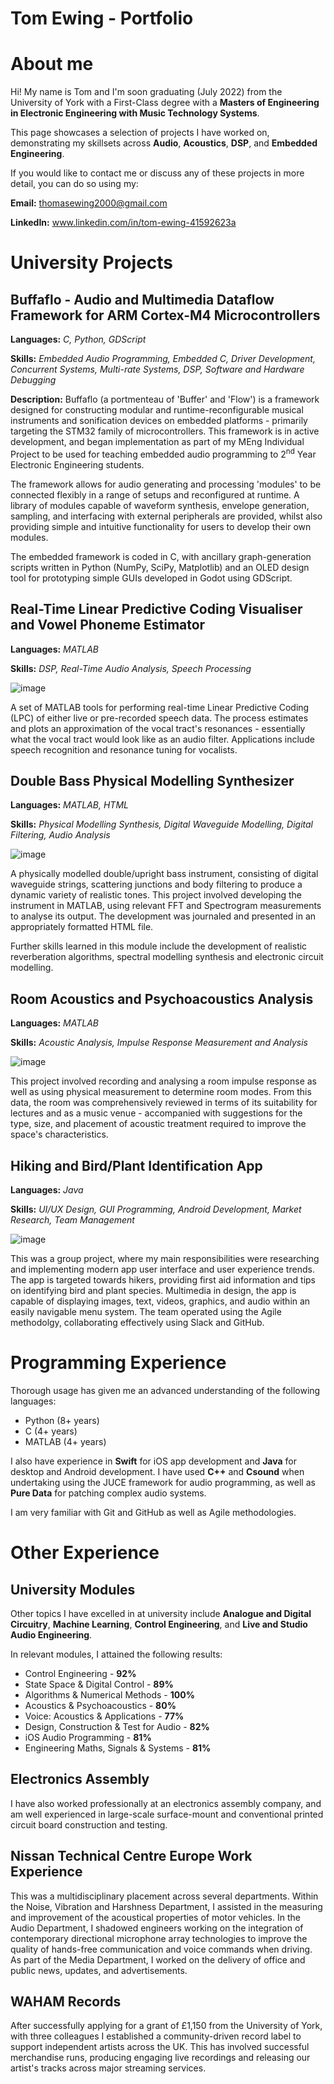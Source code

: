 # Tom Ewing - Portfolio


# About me
Hi! My name is Tom and I'm soon graduating (July 2022) from the University of York with a First-Class degree with a **Masters of Engineering in Electronic Engineering with Music Technology Systems**.

This page showcases a selection of projects I have worked on, demonstrating my skillsets across **Audio**, **Acoustics**, **DSP**, and **Embedded Engineering**.

If you would like to contact me or discuss any of these projects in more detail, you can do so using my:

**Email:** thomasewing2000@gmail.com

**LinkedIn:** www.linkedin.com/in/tom-ewing-41592623a

# University Projects

## Buffaflo - Audio and Multimedia Dataflow Framework for ARM Cortex-M4 Microcontrollers
**Languages:** _C, Python, GDScript_

**Skills:** _Embedded Audio Programming, Embedded C, Driver Development, Concurrent Systems, Multi-rate Systems, DSP, Software and Hardware Debugging_

**Description:** Buffaflo (a portmenteau of 'Buffer' and 'Flow') is a framework designed for constructing modular and runtime-reconfigurable musical instruments and sonification devices on embedded platforms - primarily targeting the STM32 family of microcontrollers. This framework is in active development, and began implementation as part of my MEng Individual Project to be used for teaching embedded audio programming to 2<sup>nd</sup> Year Electronic Engineering students.

The framework allows for audio generating and processing 'modules' to be connected flexibly in a range of setups and reconfigured at runtime. A library of modules capable of waveform synthesis, envelope generation, sampling, and interfacing with external peripherals are provided, whilst also providing simple and intuitive functionality for users to develop their own modules. 

The embedded framework is coded in C, with ancillary graph-generation scripts written in Python (NumPy, SciPy, Matplotlib) and an OLED design tool for prototyping simple GUIs developed in Godot using GDScript. 


## Real-Time Linear Predictive Coding Visualiser and Vowel Phoneme Estimator
**Languages:** _MATLAB_

**Skills:** _DSP, Real-Time Audio Analysis, Speech Processing_

![image](/../gh-pages/Portfolio_Images/LPC.png)

A set of MATLAB tools for performing real-time Linear Predictive Coding (LPC) of either live or pre-recorded speech data. The process estimates and plots an approximation of the vocal tract's resonances - essentially what the vocal tract would look like as an audio filter. Applications include speech recognition and resonance tuning for vocalists. 

## Double Bass Physical Modelling Synthesizer
**Languages:** _MATLAB, HTML_

**Skills:** _Physical Modelling Synthesis, Digital Waveguide Modelling, Digital Filtering, Audio Analysis_

![image](/../gh-pages/Portfolio_Images/PhysMod.png)

A physically modelled double/upright bass instrument, consisting of digital waveguide strings, scattering junctions and body filtering to produce a dynamic variety of realistic tones. This project involved developing the instrument in MATLAB, using relevant FFT and Spectrogram measurements to analyse its output. The development was journaled and presented in an appropriately formatted HTML file.

Further skills learned in this module include the development of realistic reverberation algorithms, spectral modelling synthesis and electronic circuit modelling.

## Room Acoustics and Psychoacoustics Analysis
**Languages:** _MATLAB_

**Skills:** _Acoustic Analysis, Impulse Response Measurement and Analysis_

![image](/../gh-pages/Portfolio_Images/Acoustics.png)

This project involved recording and analysing a room impulse response as well as using physical measurement to determine room modes. From this data, the room was comprehensively reviewed in terms of its suitability for lectures and as a music venue - accompanied with suggestions for the type, size, and placement of acoustic treatment required to improve the space's characteristics.

## Hiking and Bird/Plant Identification App
**Languages:** _Java_

**Skills:** _UI/UX Design, GUI Programming, Android Development, Market Research, Team Management_

![image](/../gh-pages/Portfolio_Images/SwEng.png)

This was a group project, where my main responsibilities were researching and implementing modern app user interface and user experience trends. The app is targeted towards hikers, providing first aid information and tips on identifying bird and plant species. Multimedia in design, the app is capable of displaying images, text, videos, graphics, and audio within an easily navigable menu system. The team operated using the Agile methodolgy, collaborating effectively using Slack and GitHub.  

# Programming Experience
Thorough usage has given me an advanced understanding of the following languages:
- Python (8+ years)
- C (4+ years)
- MATLAB (4+ years)

I also have experience in **Swift** for iOS app development and **Java** for desktop and Android development. I have used **C++** and **Csound** when undertaking using the JUCE framework for audio programming, as well as **Pure Data** for patching complex audio systems.

I am very familiar with Git and GitHub as well as Agile methodologies.

# Other Experience
## University Modules
Other topics I have excelled in at university include **Analogue and Digital Circuitry**, **Machine Learning**, **Control Engineering**, and **Live and Studio Audio Engineering**.

In relevant modules, I attained the following results:
- Control Engineering - **92%**
- State Space & Digital Control - **89%**
- Algorithms & Numerical Methods - **100%**
- Acoustics & Psychoacoustics - **80%**
- Voice: Acoustics & Applications - **77%**
- Design, Construction & Test for Audio - **82%**
- iOS Audio Programming - **81%**
- Engineering Maths, Signals & Systems - **81%**

## Electronics Assembly
I have also worked professionally at an electronics assembly company, and am well experienced in large-scale surface-mount and conventional printed circuit board construction and testing.

## Nissan Technical Centre Europe Work Experience
This was a multidisciplinary placement across several departments. Within the Noise, Vibration and Harshness Department, I assisted in the measuring and improvement of the acoustical properties of motor vehicles. In the Audio Department, I shadowed engineers working on the integration of contemporary directional microphone array technologies to improve the quality of hands-free communication and voice commands when driving. As part of the Media Department, I worked on the delivery of office and public news, updates, and advertisements.

## WAHAM Records
After successfully applying for a grant of £1,150 from the University of York, with three colleagues I established a community-driven record label to support independent artists across the UK. This has involved successful merchandise runs, producing engaging live recordings and releasing our artist's tracks across major streaming services.
